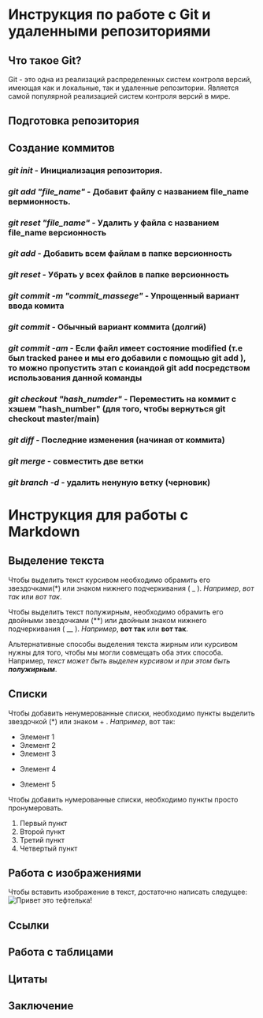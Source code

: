 # Инструкция по работе с Git и удаленными репозиториями

## Что такое Git?
Git - это одна из реализаций распределенных систем контроля версий, имеющая как и локальные, так и удаленные репозитории. Является самой популярной реализацией систем контроля версий в мире.
## Подготовка репозитория

## Создание коммитов

### ***git init*** - Инициализация репозитория.

### ***git add "file_name"*** - Добавит файлу с названием __file_name__ вермионность.

### ***git reset "file_name"*** - Удалить у файла с названием __file_name__ версионность

### ***git add*** - Добавить всем файлам в папке версионность 

### ***git reset*** - Убрать у всех файлов в папке версионность 

### ***git commit -m "commit_massege"*** - Упрощенный вариант ввода комита

### ***git commit*** - Обычный вариант коммита (долгий)

### ***git commit -am*** - Если файл имеет состояние __modified__ (т.е был tracked ранее и мы его добавили с помощью git add ), то можно пропустить этап с коиандой __git add__ посредством использования данной команды 

### ***git checkout "hash_numder"*** - Переместить на коммит c хэшем "hash_number" (для того, чтобы вернуться git checkout master/main)

### ***git diff*** - Последние изменения (начиная от коммита)

### ***git merge*** - совместить две ветки 

### ***git branch -d*** - удалить ненуную ветку (черновик)

# Инструкция для работы с Markdown

## Выделение текста

Чтобы выделить текст курсивом необходимо обрамить его звездочками(*) или знаком нижнего подчеркивания ( _ ). _Например_, *вот так* или _вот так_.

Чтобы выделить текст полужирным, необходимо обрамить его двойными звездочками (**) или двойным знаком нижнего подчеркивания ( __ ). _Например_, **вот так** или __вот так__.

Альтернативные способы выделения текста жирным или курсивом нужны для того, чтобы мы могли совмещать оба этих способа. Например, _текст может быть выделен курсивом и при этом быть **полужирным**_.

## Списки

Чтобы добавить ненумерованные списки, необходимо пункты выделить звездочкой (*) или знаком + .
*Например*, вот так:
* Элемент 1
* Элемент 2
* Элемент 3
+ Элемент 4
* Элемент 5 

Чтобы добавить нумерованные списки, необходимо пункты просто пронумеровать.
1. Первый пункт
2. Второй пункт
3. Третий пункт
4. Четвертый пункт

## Работа с изображениями

Чтобы вставить изображение в текст, достаточно написать следущее: ![Привет это тефтелька!](images.jpg)
 
## Ссылки

## Работа с таблицами

## Цитаты

## Заключение